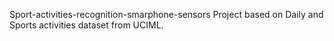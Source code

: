 Sport-activities-recognition-smarphone-sensors
Project based on Daily and Sports activities dataset from UCIML.
